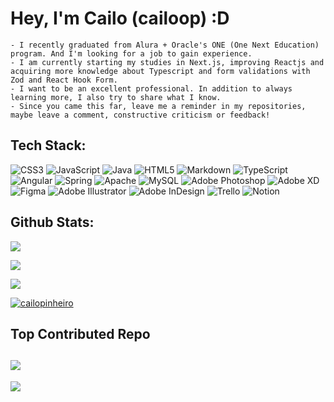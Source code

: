 # Hey, I'm Cailo (cailoop) :D
```
- I recently graduated from Alura + Oracle's ONE (One Next Education) program. And I'm looking for a job to gain experience.
- I am currently starting my studies in Next.js, improving Reactjs and acquiring more knowledge about Typescript and form validations with Zod and React Hook Form.
- I want to be an excellent professional. In addition to always learning more, I also try to share what I know.
- Since you came this far, leave me a reminder in my repositories, maybe leave a comment, constructive criticism or feedback!
```

## Tech Stack:
![CSS3](https://img.shields.io/badge/css3-%231572B6.svg?style=flat&logo=css3&logoColor=white) ![JavaScript](https://img.shields.io/badge/javascript-%23323330.svg?style=flat&logo=javascript&logoColor=%23F7DF1E) ![Java](https://img.shields.io/badge/java-%23ED8B00.svg?style=flat&logo=java&logoColor=white) ![HTML5](https://img.shields.io/badge/html5-%23E34F26.svg?style=flat&logo=html5&logoColor=white) ![Markdown](https://img.shields.io/badge/markdown-%23000000.svg?style=flat&logo=markdown&logoColor=white) ![TypeScript](https://img.shields.io/badge/typescript-%23007ACC.svg?style=flat&logo=typescript&logoColor=white) ![Angular](https://img.shields.io/badge/angular-%23DD0031.svg?style=flat&logo=angular&logoColor=white) ![Spring](https://img.shields.io/badge/spring-%236DB33F.svg?style=flat&logo=spring&logoColor=white) ![Apache](https://img.shields.io/badge/apache-%23D42029.svg?style=flat&logo=apache&logoColor=white) ![MySQL](https://img.shields.io/badge/mysql-%2300f.svg?style=flat&logo=mysql&logoColor=white) ![Adobe Photoshop](https://img.shields.io/badge/adobephotoshop-%2331A8FF.svg?style=flat&logo=adobephotoshop&logoColor=white) ![Adobe XD](https://img.shields.io/badge/Adobe%20XD-470137?style=flat&logo=Adobe%20XD&logoColor=#FF61F6) 	![Figma](https://img.shields.io/badge/figma-%23F24E1E.svg?style=flat&logo=figma&logoColor=white) ![Adobe Illustrator](https://img.shields.io/badge/adobeillustrator-%23FF9A00.svg?style=flat&logo=adobeillustrator&logoColor=white) ![Adobe InDesign](https://img.shields.io/badge/Adobe%20InDesign-49021F?style=flat&logo=adobeindesign&logoColor=white) ![Trello](https://img.shields.io/badge/Trello-%23026AA7.svg?style=flat&logo=Trello&logoColor=white) ![Notion](https://img.shields.io/badge/Notion-%23000000.svg?style=flat&logo=notion&logoColor=white)

###
<!--
### My Stats:
 <div>
<img width="400px" display=inline src="https://github-readme-stats.vercel.app/api?username=CailoPinheiro&show_icons=true&theme=tokyonight&hide_border=true&border_radius=10&title_color=8FD19F&icon_color=9B9BC1&bg_color=080E16&text_color=9B9BC1"/>

<img width="400px" height="167px" src="https://github-readme-stats.vercel.app/api/top-langs/?username=CailoPinheiro&layout=compact&theme=tokyonight&hide_border=true&border_radius=10&title_color=8FD19F&icon_color=8FD19F&bg_color=080E16&text_color=9B9BC1"/>
<br><br>
</div>

[![GitHub Streak](https://streak-stats.demolab.com?user=cailopinheiro&theme=blueberry-duo&hide_border=true&card_width=780&background=45%2C101939%2C1B1A2058&ring=69EBD0E8&currStreakNum=FFFFFF&dates=FFFFFFA5)](https://git.io/streak-stats)
-->


## Github Stats:

![](https://github-readme-stats.vercel.app/api?username=cailopinheiro&theme=nord&hide_border=true&include_all_commits=false&count_private=false)<br/>

![](https://github-readme-streak-stats.herokuapp.com/?user=cailopinheiro&theme=nord&hide_border=true)<br/>

![](https://github-readme-stats.vercel.app/api/top-langs/?username=cailopinheiro&theme=nord&hide_border=true&include_all_commits=false&count_private=false&layout=compact)

<p align="left"> 
  <a href="https://github.com/ryo-ma/github-profile-trophy">
    <img src="https://github-profile-trophy.vercel.app/?username=cailopinheiro" alt="cailopinheiro" />
  </a> 
</p>

##  Top Contributed Repo
![](https://github-contributor-stats.vercel.app/api?username=cailopinheiro&limit=5&theme=nord&combine_all_yearly_contributions=true)
---
[![](https://visitcount.itsvg.in/api?id=cailopinheiro&icon=2&color=12)](https://visitcount.itsvg.in)

<!-- Proudly created with GPRM ( https://gprm.itsvg.in ) -->
